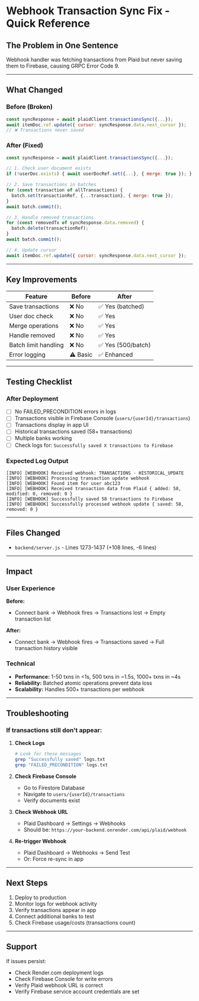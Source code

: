 # Webhook Transaction Sync Fix - Quick Reference

## The Problem in One Sentence
Webhook handler was fetching transactions from Plaid but never saving them to Firebase, causing GRPC Error Code 9.

---

## What Changed

### Before (Broken)
```javascript
const syncResponse = await plaidClient.transactionsSync({...});
await itemDoc.ref.update({ cursor: syncResponse.data.next_cursor });
// ❌ Transactions never saved
```

### After (Fixed)
```javascript
const syncResponse = await plaidClient.transactionsSync({...});

// 1. Check user document exists
if (!userDoc.exists) { await userDocRef.set({...}, { merge: true }); }

// 2. Save transactions in batches
for (const transaction of allTransactions) {
  batch.set(transactionRef, {...transaction}, { merge: true });
}
await batch.commit();

// 3. Handle removed transactions
for (const removedTx of syncResponse.data.removed) {
  batch.delete(transactionRef);
}
await batch.commit();

// 4. Update cursor
await itemDoc.ref.update({ cursor: syncResponse.data.next_cursor });
```

---

## Key Improvements

| Feature | Before | After |
|---------|--------|-------|
| Save transactions | ❌ No | ✅ Yes (batched) |
| User doc check | ❌ No | ✅ Yes |
| Merge operations | ❌ No | ✅ Yes |
| Handle removed | ❌ No | ✅ Yes |
| Batch limit handling | ❌ No | ✅ Yes (500/batch) |
| Error logging | ⚠️ Basic | ✅ Enhanced |

---

## Testing Checklist

### After Deployment
- [ ] No FAILED_PRECONDITION errors in logs
- [ ] Transactions visible in Firebase Console (`users/{userId}/transactions`)
- [ ] Transactions display in app UI
- [ ] Historical transactions saved (58+ transactions)
- [ ] Multiple banks working
- [ ] Check logs for: `Successfully saved X transactions to Firebase`

### Expected Log Output
```
[INFO] [WEBHOOK] Received webhook: TRANSACTIONS - HISTORICAL_UPDATE
[INFO] [WEBHOOK] Processing transaction update webhook
[INFO] [WEBHOOK] Found item for user abc123
[INFO] [WEBHOOK] Received transaction data from Plaid { added: 58, modified: 0, removed: 0 }
[INFO] [WEBHOOK] Successfully saved 58 transactions to Firebase
[INFO] [WEBHOOK] Successfully processed webhook update { saved: 58, removed: 0 }
```

---

## Files Changed
- `backend/server.js` - Lines 1273-1437 (+108 lines, -6 lines)

---

## Impact

### User Experience
**Before:** 
- Connect bank → Webhook fires → Transactions lost → Empty transaction list

**After:** 
- Connect bank → Webhook fires → Transactions saved → Full transaction history visible

### Technical
- **Performance:** 1-50 txns in <1s, 500 txns in ~1.5s, 1000+ txns in ~4s
- **Reliability:** Batched atomic operations prevent data loss
- **Scalability:** Handles 500+ transactions per webhook

---

## Troubleshooting

### If transactions still don't appear:

1. **Check Logs**
   ```bash
   # Look for these messages
   grep "Successfully saved" logs.txt
   grep "FAILED_PRECONDITION" logs.txt
   ```

2. **Check Firebase Console**
   - Go to Firestore Database
   - Navigate to `users/{userId}/transactions`
   - Verify documents exist

3. **Check Webhook URL**
   - Plaid Dashboard → Settings → Webhooks
   - Should be: `https://your-backend.onrender.com/api/plaid/webhook`

4. **Re-trigger Webhook**
   - Plaid Dashboard → Webhooks → Send Test
   - Or: Force re-sync in app

---

## Next Steps

1. Deploy to production
2. Monitor logs for webhook activity
3. Verify transactions appear in app
4. Connect additional banks to test
5. Check Firebase usage/costs (transactions count)

---

## Support

If issues persist:
- Check Render.com deployment logs
- Check Firebase Console for write errors
- Verify Plaid webhook URL is correct
- Verify Firebase service account credentials are set
